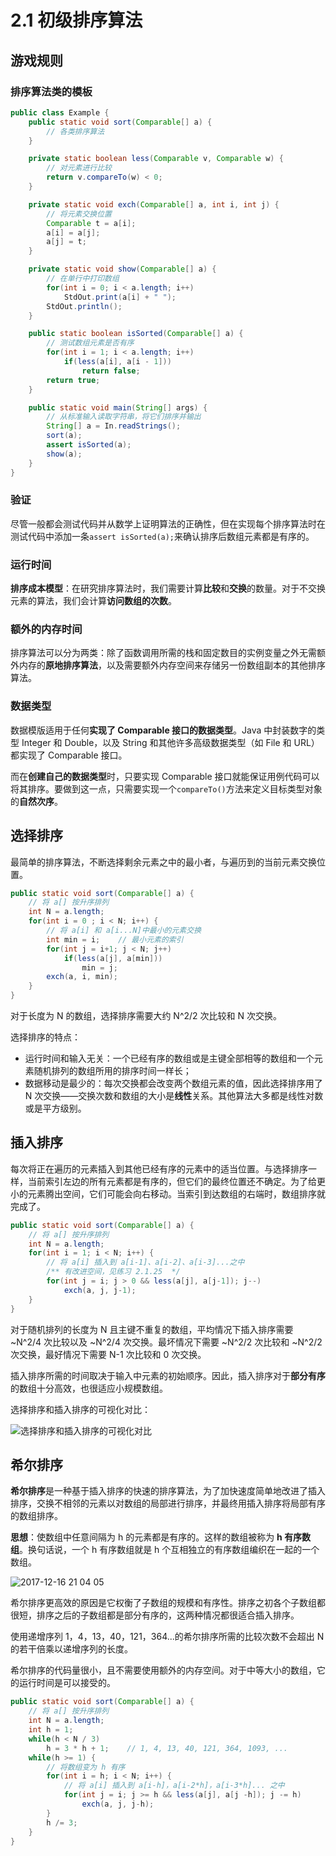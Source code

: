 # 2.1 初级排序算法

## 游戏规则

### 排序算法类的模板

```java
public class Example {
    public static void sort(Comparable[] a) {
        // 各类排序算法
    }

    private static boolean less(Comparable v, Comparable w) {
        // 对元素进行比较
        return v.compareTo(w) < 0;
    }

    private static void exch(Comparable[] a, int i, int j) {
        // 将元素交换位置
        Comparable t = a[i];
        a[i] = a[j];
        a[j] = t;
    }

    private static void show(Comparable[] a) {
        // 在单行中打印数组
        for(int i = 0; i < a.length; i++)
            StdOut.print(a[i] + " ");
        StdOut.println();
    }

    public static boolean isSorted(Comparable[] a) {
        // 测试数组元素是否有序
        for(int i = 1; i < a.length; i++)
            if(less(a[i], a[i - 1]))
                return false;
        return true;
    }

    public static void main(String[] args) {
        // 从标准输入读取字符串，将它们排序并输出
        String[] a = In.readStrings();
        sort(a);
        assert isSorted(a);
        show(a);
    }
}
```

### 验证

尽管一般都会测试代码并从数学上证明算法的正确性，但在实现每个排序算法时在测试代码中添加一条`assert isSorted(a);`来确认排序后数组元素都是有序的。

### 运行时间

**排序成本模型**：在研究排序算法时，我们需要计算**比较**和**交换**的数量。对于不交换元素的算法，我们会计算**访问数组的次数**。

### 额外的内存时间

排序算法可以分为两类：除了函数调用所需的栈和固定数目的实例变量之外无需额外内存的**原地排序算法**，以及需要额外内存空间来存储另一份数组副本的其他排序算法。

### 数据类型

数据模版适用于任何**实现了 Comparable 接口的数据类型**。Java 中封装数字的类型 Integer 和 Double，以及 String 和其他许多高级数据类型（如 File 和 URL）都实现了 Comparable 接口。

而在**创建自己的数据类型**时，只要实现 Comparable 接口就能保证用例代码可以将其排序。要做到这一点，只需要实现一个`compareTo()`方法来定义目标类型对象的**自然次序**。

## 选择排序

最简单的排序算法，不断选择剩余元素之中的最小者，与遍历到的当前元素交换位置。

```java
public static void sort(Comparable[] a) {
    // 将 a[] 按升序排列
    int N = a.length;
    for(int i = 0 ; i < N; i++) {
        // 将 a[i] 和 a[i...N]中最小的元素交换
        int min = i;    // 最小元素的索引
        for(int j = i+1; j < N; j++)
            if(less(a[j], a[min]))
                min = j;
        exch(a, i, min);
    }
}
```

对于长度为 N 的数组，选择排序需要大约 N^2/2 次比较和 N 次交换。

选择排序的特点：

* 运行时间和输入无关：一个已经有序的数组或是主键全部相等的数组和一个元素随机排列的数组所用的排序时间一样长；
* 数据移动是最少的：每次交换都会改变两个数组元素的值，因此选择排序用了 N 次交换——交换次数和数组的大小是**线性**关系。其他算法大多都是线性对数或是平方级别。

## 插入排序

每次将正在遍历的元素插入到其他已经有序的元素中的适当位置。与选择排序一样，当前索引左边的所有元素都是有序的，但它们的最终位置还不确定。为了给更小的元素腾出空间，它们可能会向右移动。当索引到达数组的右端时，数组排序就完成了。

```java
public static void sort(Comparable[] a) {
    // 将 a[] 按升序排列
    int N = a.length;
    for(int i = 1; i < N; i++) {
        // 将 a[i] 插入到 a[i-1]、a[i-2]、a[i-3]...之中   
        /** 有改进空间，见练习 2.1.25  */
        for(int j = i; j > 0 && less(a[j], a[j-1]); j--)
            exch(a, j, j-1);
    }
}
```

对于随机排列的长度为 N 且主键不重复的数组，平均情况下插入排序需要 ~N^2/4 次比较以及 ~N^2/4 次交换。最坏情况下需要 ~N^2/2 次比较和 ~N^2/2 次交换，最好情况下需要 N-1 次比较和 0 次交换。

插入排序所需的时间取决于输入中元素的初始顺序。因此，插入排序对于**部分有序**的数组十分高效，也很适应小规模数组。

选择排序和插入排序的可视化对比：

![选择排序和插入排序的可视化对比](https://algs4.cs.princeton.edu/21elementary/images/bars.png)

## 希尔排序

**希尔排序**是一种基于插入排序的快速的排序算法，为了加快速度简单地改进了插入排序，交换不相邻的元素以对数组的局部进行排序，并最终用插入排序将局部有序的数组排序。

**思想**：使数组中任意间隔为 h 的元素都是有序的。这样的数组被称为 **h 有序数组**。换句话说，一个 h 有序数组就是 h 个互相独立的有序数组编织在一起的一个数组。

![2017-12-16 21 04 05](https://algs4.cs.princeton.edu/21elementary/images/h-sorted.png)

希尔排序更高效的原因是它权衡了子数组的规模和有序性。排序之初各个子数组都很短，排序之后的子数组都是部分有序的，这两种情况都很适合插入排序。

使用递增序列 1，4，13，40，121，364...的希尔排序所需的比较次数不会超出 N 的若干倍乘以递增序列的长度。

希尔排序的代码量很小，且不需要使用额外的内存空间。对于中等大小的数组，它的运行时间是可以接受的。

```java
public static void sort(Comparable[] a) {
    // 将 a[] 按升序排列
    int N = a.length;
    int h = 1;
    while(h < N / 3)
        h = 3 * h + 1;    // 1, 4, 13, 40, 121, 364, 1093, ...
    while(h >= 1) {
        // 将数组变为 h 有序
        for(int i = h; i < N; i++) {
            // 将 a[i] 插入到 a[i-h]，a[i-2*h]，a[i-3*h]... 之中
            for(int j = i; j >= h && less(a[j], a[j -h]); j -= h)
                exch(a, j, j-h);
        }
        h /= 3;
    }
}
```



